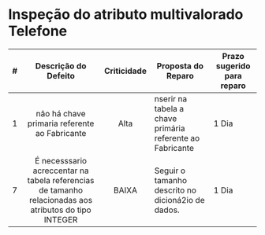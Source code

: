 # Inspeção do atributo multivalorado Telefone



| # |                                                              Descrição do Defeito                                                              | Criticidade | Proposta do Reparo                                                                                                              | Prazo sugerido para reparo |
|:-:|:----------------------------------------------------------------------------------------------------------------------------------------------:|:-----------:|---------------------------------------------------------------------------------------------------------------------------------|----------------------------|
| 1 |não há chave primaria referente ao Fabricante |    Alta    | nserir na tabela a chave primária referente ao Fabricante | 1 Dia                      |
| 7 |É necesssario acreccentar na tabela referencias de tamanho relacionadas aos atributos do tipo INTEGER|    BAIXA    | Seguir o tamanho descrito no dicioná2io de dados.     | 1 Dia                      |

